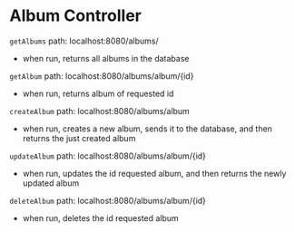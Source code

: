 # Album Controller

`getAlbums`
path: localhost:8080/albums/

- when run, returns all albums in the database

`getAlbum`
path: localhost:8080/albums/album/{id}

- when run, returns album of requested id

`createAlbum`
path: localhost:8080/albums/album

- when run, creates a new album, sends it to the database, and then returns the just created album

`updateAlbum`
path: localhost:8080/albums/album/{id}

- when run, updates the id requested album, and then returns the newly updated album

`deleteAlbum`
path: localhost:8080/albums/album/{id}

- when run, deletes the id requested album

